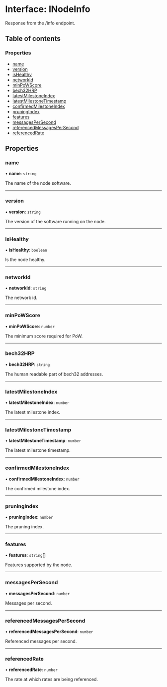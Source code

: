 # Interface: INodeInfo

Response from the /info endpoint.

## Table of contents

### Properties

- [name](INodeInfo.md#name)
- [version](INodeInfo.md#version)
- [isHealthy](INodeInfo.md#ishealthy)
- [networkId](INodeInfo.md#networkid)
- [minPoWScore](INodeInfo.md#minpowscore)
- [bech32HRP](INodeInfo.md#bech32hrp)
- [latestMilestoneIndex](INodeInfo.md#latestmilestoneindex)
- [latestMilestoneTimestamp](INodeInfo.md#latestmilestonetimestamp)
- [confirmedMilestoneIndex](INodeInfo.md#confirmedmilestoneindex)
- [pruningIndex](INodeInfo.md#pruningindex)
- [features](INodeInfo.md#features)
- [messagesPerSecond](INodeInfo.md#messagespersecond)
- [referencedMessagesPerSecond](INodeInfo.md#referencedmessagespersecond)
- [referencedRate](INodeInfo.md#referencedrate)

## Properties

### name

• **name**: `string`

The name of the node software.

___

### version

• **version**: `string`

The version of the software running on the node.

___

### isHealthy

• **isHealthy**: `boolean`

Is the node healthy.

___

### networkId

• **networkId**: `string`

The network id.

___

### minPoWScore

• **minPoWScore**: `number`

The minimum score required for PoW.

___

### bech32HRP

• **bech32HRP**: `string`

The human readable part of bech32 addresses.

___

### latestMilestoneIndex

• **latestMilestoneIndex**: `number`

The latest milestone index.

___

### latestMilestoneTimestamp

• **latestMilestoneTimestamp**: `number`

The latest milestone timestamp.

___

### confirmedMilestoneIndex

• **confirmedMilestoneIndex**: `number`

The confirmed milestone index.

___

### pruningIndex

• **pruningIndex**: `number`

The pruning index.

___

### features

• **features**: `string`[]

Features supported by the node.

___

### messagesPerSecond

• **messagesPerSecond**: `number`

Messages per second.

___

### referencedMessagesPerSecond

• **referencedMessagesPerSecond**: `number`

Referenced messages per second.

___

### referencedRate

• **referencedRate**: `number`

The rate at which rates are being referenced.
